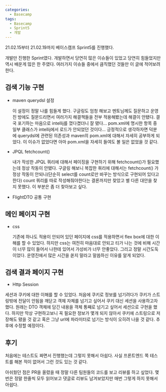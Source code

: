 ```yaml
---
categories:
  - Basecamp
tags:
  - Basecamp
  - Sprint5
  - 개발  
---
```


21.02.15부터 21.02.19까지 베이스캠프 Sprint5를 진행했다.

개발만 진행한 Sprint였다. 개발하면서 당연히 많은 이슈들이 있었고 당연히 힘들었지만 역시 배운게 많은 한 주였다. 여러가지 이슈들 중에서 큼직했던 것들만 이 글에 적어보려한다. 



## 검색 기능 구현

- maven querydsl 설정

  이 설정이 정말 나를 힘들게 했다. 구글링도 엄청 해보고 멘토님께도 질문하고 운영진 방에도 질문드리면서 여러가지 해결책들을 전부 적용해봤는데 해결이 안됐다. 결국 포기하는 마음으로 intellij를 껐다켰더니 잘 됐다... pom.xml에 명시한 항목 중 일부 클래스가 intellij에서 로드가 안되었던 것이다... 긍정적으로 생각하자면 덕분에 querydsl에 관련된 의존성과 maven의 pom.xml에 대해서 자세히 공부하게 되었다. 이 이슈가 없었다면 아마 pom.xml을 자세히 들여도 볼 일은 없었을 것 같다.

- JPQL fetchcount()

  내가 작성한 JPQL 쿼리에 대해서 페이징을 구현하기 위해 fetchcount()가 필요했는데 정상 작동이 안됐다. 구글링 해보니 복잡한 쿼리에 대해서는 fetchcount() 가 정상 작동이 안되니(단순히 select를 count로만 바꾸는 방식으로 구현되어 있다고 한다) count 쿼리를 따로 작성해줘야한다는 결론까지만 찾았고 별 다른 대안을 찾지 못했다. 이 부분은 좀 더 찾아보고 싶다. 

- FlightDTO 공통 구현



## 메인 페이지 구현

- css

  기존에 하나도 적용이 안되어 있던 페이지에 css를 적용하면서 flex box에 대한 이해를 할 수 있었다. 하지만 css는 여전히 마음대로 안되고 티가 나는 것에 비해 시간이 너무 많이 들어서 나한테 있어서 가성비가 너무 안좋았다. 그리고 정말 시간도둑이었다. 운영진에서 많은 시간을 쏟지 말라고 말씀하신 이유를 알게 되었다. 

  

## 검색 결과 페이지 구현

-  Http Session

  세션과 쿠키에 대한 이해를 할 수 있었다. 처음에 쿠키로 정보를 넘기려다가 쿠키가 스트링밖에 전달이 안됨을 깨닫고 객체 자체를 넘기고 싶어서 쿠키 대신 세션을 사용하고자 했다. 원래는 DTO 객체에 담긴 내용을 객체 통째로 넘기고 싶어서 세션으로 구현을 했다. 하지만 막상 구현하고보니 꼭 필요한 정보가 몇개 되지 않아서 쿠키에 스트링으로 저장해도 됐을 것 같고 혹은 그냥 url에 파라미터로 넘기는 방식이 오히려 나을 것 같다. 추후에 수정할 예정이다.

  

## 후기

처음에는 테스트도 짜면서 진행했는데 그렇지 못해서 아쉽다. 사실 프론트엔드 쪽 테스트를 해본 적이 없어서 그런 것도 있는 것 같다. 

아쉬웠던 점은 PR을 올렸을 때 정말 다른 팀원들의 코드를 보고 리뷰를 하고 싶었다. 몇번은 정말 한줄씩 모두 읽어보고 댓글로 리뷰도 남겨보았지만 매번 그렇게 하지 못해서 아쉽다. 

